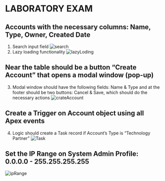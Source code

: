# LABORATORY EXAM

## Accounts with the necessary columns: Name, Type, Owner, Created Date
1. Search input field
![search](https://user-images.githubusercontent.com/79301432/213876047-0d92b89f-8e84-4ed2-a76d-0ba71a6a58d0.gif)
2. Lazy loading functionality
![lazyLoding](https://user-images.githubusercontent.com/79301432/213876051-4dd2456b-3495-4cc0-ab9a-797a7e4590a2.gif)

## Near the table should be a button “Create Account” that opens a modal window (pop-up)
3. Modal window should have the following fields: Name & Type and at the footer should be two buttons: Cancel & Save, which should do the necessary actions
![crateAccount](https://user-images.githubusercontent.com/79301432/213875868-9c85d1a3-00ae-4fca-866e-51ee64f2f321.gif)

## Create a Trigger on Account object using all Apex events
4. Logic should create a Task record if Account’s Type is “Technology Partner”
![Task](https://user-images.githubusercontent.com/79301432/213875885-4c531248-0c7d-41f0-ac89-4a15eee6404a.png)

## Set the IP Range on System Admin Profile: 0.0.0.0 - 255.255.255.255
![ipRange](https://user-images.githubusercontent.com/79301432/213875947-ae9b7bba-e01f-4936-a98a-70cae67c277e.PNG)
